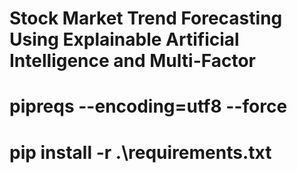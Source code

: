 # Stock Market Trend Forecasting Using Explainable Artificial Intelligence and Multi-Factor
# pipreqs --encoding=utf8 --force
# pip install -r .\requirements.txt
